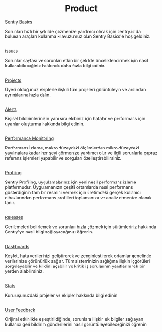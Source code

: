 <h1 align="center">Product</h1>


<a href="/sentry-basic">Sentry Basics</a>
<p>Sorunları hızlı bir şekilde çözmenize yardımcı olmak için sentry.io'da bulunan araçları kullanma kılavuzumuz olan Sentry Basics'e hoş geldiniz.
</p>
<br>
<a href="/issues">Issues</a>
<p>Sorunlar sayfası ve sorunları etkin bir şekilde önceliklendirmek için nasıl kullanabileceğiniz hakkında daha fazla bilgi edinin.
</p>
<br>
<a href="">Projects</a>
<p>Üyesi olduğunuz ekiplerle ilişkili tüm projeleri görüntüleyin ve ardından ayrıntılarına hızla dalın.
</p>
<br>
<a href="">Alerts</a>
<p>Kişisel bildirimlerinizin yanı sıra ekibiniz için hatalar ve performans için uyarılar oluşturma hakkında bilgi edinin.
</p>
<br>
<a href="">Performance Monitoring</a>
<p>Performans İzleme, makro düzeydeki ölçümlerden mikro düzeydeki yayılmalara kadar her şeyi görmenize yardımcı olur ve ilgili sorunlarla çapraz referans işlemleri yapabilir ve sorguları özelleştirebilirsiniz.
</p>
<br>
<a href="">Profiling</a>
<p>
Sentry Profiling, uygulamalarınız için yeni nesil performans izleme platformudur. Uygulamanızın çeşitli ortamlarda nasıl performans gösterdiğinin tam bir resmini vermek için üretimdeki gerçek kullanıcı cihazlarından performans profilleri toplamanıza ve analiz etmenize olanak tanır.
</p>
<br>
<a href="">Releases</a>
<p>
Gerilemeleri belirlemek ve sorunları hızla çözmek için sürümleriniz hakkında Sentry'ye nasıl bilgi sağlayacağınızı öğrenin.
</p>
<br>
<a href="">Dashboards</a>
<p>
Keşfet, hata verilerinizi geliştirerek ve zenginleştirerek ortamlar genelinde verilerinize görünürlük sağlar. Tüm sisteminizin sağlığına ilişkin içgörüleri sorgulayabilir ve kilidini açabilir ve kritik iş sorularının yanıtlarını tek bir yerden alabilirsiniz.
</p>
<br>
<a href="">Stats</a>
<p>
Kuruluşunuzdaki projeler ve ekipler hakkında bilgi edinin.
</p>
<br>
<a href="">User Feedback</a>
<p>
Orijinal etkinlikle eşleştirildiğinde, sorunlara ilişkin ek bilgiler sağlayan kullanıcı geri bildirim gönderilerini nasıl görüntüleyebileceğinizi öğrenin.
</p>